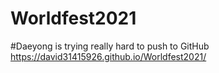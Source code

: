 # Worldfest2021
#Daeyong is trying really hard to push to GitHub
https://david31415926.github.io/Worldfest2021/
